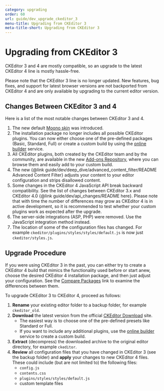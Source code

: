 ```yaml
---
category: upgrading
order: 60
url: guide/dev_upgrade_ckeditor_3
menu-title: Upgrading from CKEditor 3
meta-title-short: Upgrading from CKEditor 3
---
```

<!--
Copyright (c) 2003-2021, CKSource - Frederico Knabben. All rights reserved.
For licensing, see LICENSE.md.
-->

# Upgrading from CKEditor 3

CKEditor 3 and 4 are mostly compatible, so an upgrade to the latest CKEditor 4 line is mostly hassle-free.

<info-box hint="">
    Please note that the CKEditor 3 line is no longer updated. New features, bug fixes, and support for latest browser versions are not backported from CKEditor 4 and are only available by upgrading to the current editor version.
</info-box>

## Changes Between CKEditor 3 and 4

Here is a list of the most notable changes between CKEditor 3 and 4.

1. The new default [Moono skin](https://ckeditor.com/cke4/addon/moono) was introduced.
2. The installation package no longer includes all possible CKEditor plugins. You can now either choose one of the pre-defined packages (Basic, Standard, Full) or create a custom build by using the [online builder](https://ckeditor.com/cke4/builder) service.
3. All CKEditor plugins, both created by the CKEditor team and by the community, are available in the new [Add-ons Repository](https://ckeditor.com/cke4/addons/plugins/all), where you can browse them and easily add to your custom build.
4. The new {@link guide/dev/deep_dive/advanced_content_filter/README Advanced Content Filter} adjusts your content to your editor configuration and strips disallowed content.
5. Some changes in the CKEditor 4 JavaScript API break backward compatibility. See the list of changes between CKEditor 3.x and CKEditor 4.0 {@link guide/dev/api_changes/README here}. Please note that with time the number of differences may grow as CKEditor 4 is in active development, so it is recommended to test whether your custom plugins work as expected after the upgrade.
6. The server-side integrations (ASP, PHP) were removed. Use the JavaScript integration method instead.
7. The location of some of the configuration files has changed. For example `ckeditor/plugins/styles/styles/default.js` is now just `ckeditor/styles.js`.

## Upgrade Procedure

If you were using CKEditor 3 in the past, you can either try to create a CKEditor 4 build that mimics the functionality used before or start anew, choose the desired CKEditor 4 installation package, and then just adjust your configuration. See the [Compare Packages](https://ckeditor.com/cke4/presets) link to examine the differences between them.

To upgrade CKEditor 3 to CKEditor 4, proceed as follows:

1. **Rename** your existing editor folder to a backup folder, for example `ckeditor_old`.
2. **Download** the latest version from the official [CKEditor Download](https://ckeditor.com/ckeditor-4/download/) site.
	* The easiest way is to choose one of the pre-defined presets like Standard or Full.
	* If you want to include any additional plugins, use the [online builder](https://ckeditor.com/cke4/builder) service to create a custom build.
3. **Extract** (decompress) the downloaded archive to the original editor directory, for example `ckeditor`.
4. **Review** all configuration files that you have changed in CKEditor 3 (see the backup folder) and **apply** your changes to new CKEditor 4 files. These could include (but are not limited to) the following files:
	* `config.js`
	* `contents.css`
	* `plugins/styles/styles/default.js`
	* custom template files
